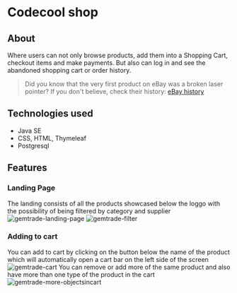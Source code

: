 # Codecool shop 

## About

Where users can not only browse products, add them into a Shopping Cart,
checkout items and make payments. But also can log in and see the abandoned shopping cart or order history.

> Did you know that the very first product on eBay was a broken laser pointer?
> If you don't believe, check their history: [eBay history](https://www.ebayinc.com/company/our-history/)

## Technologies used
* Java SE 
* CSS, HTML, Thymeleaf 
* Postgresql

## Features

### Landing Page
The landing consists of all the products showcased below the loggo with the possibility of being filtered by category and supplier
![gemtrade-landing-page](https://user-images.githubusercontent.com/65546068/130054520-e8b32c3a-5da4-4c18-8f6d-fd774e232421.jpeg)
![gemtrade-filter](https://user-images.githubusercontent.com/65546068/130054831-98be60df-5de7-4279-8d0c-d83616472a5d.jpeg)

### Adding to cart
You can add to cart by clicking on the button below the name of the product which will automatically open a cart bar on the left side of the screen
![gemtrade-cart](https://user-images.githubusercontent.com/65546068/130055170-536b71ba-395c-4be8-b638-900a2a1b01eb.jpeg)
You can remove or add more of the same product and also have more than one type of the product in the cart
![gemtrade-more-objectsincart](https://user-images.githubusercontent.com/65546068/130055837-17a55eba-8ea9-4ddf-a997-9dcf626ef3a5.jpeg)



